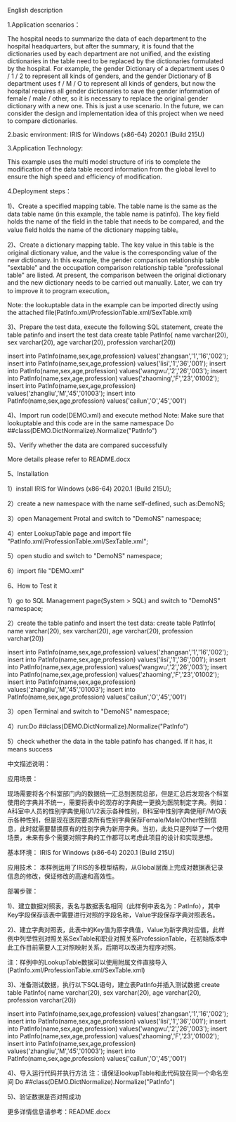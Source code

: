 English description

1.Application scenarios：

The hospital needs to summarize the data of each department to the hospital headquarters, but after the summary, it is found that the dictionaries used by each department are not unified, and the existing dictionaries in the table need to be replaced by the dictionaries formulated by the hospital. For example, the gender Dictionary of a department uses 0 / 1 / 2 to represent all kinds of genders, and the gender Dictionary of B department uses f / M / O to represent all kinds of genders, but now the hospital requires all gender dictionaries to save the gender information of female / male / other, so it is necessary to replace the original gender dictionary with a new one. This is just a use scenario. In the future, we can consider the design and implementation idea of this project when we need to compare dictionaries.

2.basic environment:
IRIS for Windows (x86-64) 2020.1 (Build 215U)

3.Application Technology:

This example uses the multi model structure of iris to complete the modification of the data table record information from the global level to ensure the high speed and efficiency of modification.

4.Deployment steps：

1)、Create a specified mapping table. The table name is the same as the data table name (in this example, the table name is patinfo). The key field holds the name of the field in the table that needs to be compared, and the value field holds the name of the dictionary mapping table。


2)、Create a dictionary mapping table. The key value in this table is the original dictionary value, and the value is the corresponding value of the new dictionary. In this example, the gender comparison relationship table "sextable" and the occupation comparison relationship table "professional table" are listed. At present, the comparison between the original dictionary and the new dictionary needs to be carried out manually. Later, we can try to improve it to program execution。


Note: the lookuptable data in the example can be imported directly using the attached file(PatInfo.xml/ProfessionTable.xml/SexTable.xml)

3)、Prepare the test data, execute the following SQL statement, create the table patinfo and insert the test data 
create table PatInfo(
name varchar(20),
sex varchar(20),
age varchar(20),
profession varchar(20))

insert into PatInfo(name,sex,age,profession) values('zhangsan','1','16','002');
insert into PatInfo(name,sex,age,profession) values('lisi','1','36','001');
insert into PatInfo(name,sex,age,profession) values('wangwu','2','26','003');
insert into PatInfo(name,sex,age,profession) values('zhaoming','F','23','01002');
insert into PatInfo(name,sex,age,profession) values('zhangliu','M','45','01003');
insert into PatInfo(name,sex,age,profession) values('cailun','O','45','001')

4)、Import run code(DEMO.xml) and execute method
Note: Make sure that lookuptable and this code are in the same namespace
Do ##class(DEMO.DictNormalize).Normalize("PatInfo")

5)、Verify whether the data are compared successfully

More details please refer to README.docx

5、Installation

1）install IRIS for Windows (x86-64) 2020.1 (Build 215U);

2）create a new namespace with the name self-defined, such as:DemoNS;

3）open Management Protal and switch to "DemoNS" namespace;
 
4）enter LookupTable page and import file "PatInfo.xml/ProfessionTable.xml/SexTable.xml";

5）open studio and switch to "DemoNS" namespace;
 
6）import file "DEMO.xml"
 

6、How to Test it

1）go to SQL Management page(System > SQL) and switch to "DemoNS" namespace;

2）create the table patinfo and insert the test data:
create table PatInfo(
name varchar(20),
sex varchar(20),
age varchar(20),
profession varchar(20))

insert into PatInfo(name,sex,age,profession) values('zhangsan','1','16','002');
insert into PatInfo(name,sex,age,profession) values('lisi','1','36','001');
insert into PatInfo(name,sex,age,profession) values('wangwu','2','26','003');
insert into PatInfo(name,sex,age,profession) values('zhaoming','F','23','01002');
insert into PatInfo(name,sex,age,profession) values('zhangliu','M','45','01003');
insert into PatInfo(name,sex,age,profession) values('cailun','O','45','001')

3）open Terminal and switch to "DemoNS" namespace;

4）run:Do ##class(DEMO.DictNormalize).Normalize("PatInfo")

5）check whether the data in the table patinfo has changed. If it has, it means success






















中文描述说明：

应用场景：

现场需要将各个科室部门内的数据统一汇总到医院总部，但是汇总后发现各个科室使用的字典并不统一，需要将表中的现存的字典统一更换为医院制定字典。例如：A科室中人员的性别字典使用0/1/2表示各种性别，B科室中性别字典使用F/M/O表示各种性别，但是现在医院要求所有性别字典保存Female/Male/Other性别信息，此时就需要替换原有的性别字典为新用字典。当初，此处只是列举了一个使用场景，未来有多个需要对照字典的工作都可以考虑此项目的设计和实现思想。

基本环境：
IRIS for Windows (x86-64) 2020.1 (Build 215U)

应用技术：
本样例运用了IRIS的多模型结构，从Global层面上完成对数据表记录信息的修改，保证修改的高速和高效性。

部署步骤：

1)、建立数据对照表，表名与数据表名相同（此样例中表名为：PatInfo），其中Key字段保存该表中需要进行对照的字段名称，Value字段保存字典对照表名。


2)、建立字典对照表，此表中的Key值为原字典值，Value为新字典对应值，此样例中列举性别对照关系SexTable和职业对照关系ProfessionTable，在初始版本中此工作目前需要人工对照映射关系，后期可以改进为程序对照。


注：样例中的LookupTable数据可以使用附属文件直接导入(PatInfo.xml/ProfessionTable.xml/SexTable.xml)

3)、准备测试数据，执行以下SQL语句，建立表PatInfo并插入测试数据
create table PatInfo(
name varchar(20),
sex varchar(20),
age varchar(20),
profession varchar(20))

insert into PatInfo(name,sex,age,profession) values('zhangsan','1','16','002');
insert into PatInfo(name,sex,age,profession) values('lisi','1','36','001');
insert into PatInfo(name,sex,age,profession) values('wangwu','2','26','003');
insert into PatInfo(name,sex,age,profession) values('zhaoming','F','23','01002');
insert into PatInfo(name,sex,age,profession) values('zhangliu','M','45','01003');
insert into PatInfo(name,sex,age,profession) values('cailun','O','45','001')

4)、导入运行代码并执行方法
注：请保证lookupTable和此代码放在同一个命名空间
Do ##class(DEMO.DictNormalize).Normalize("PatInfo")

5)、验证数据是否对照成功

更多详情信息请参考：README.docx

